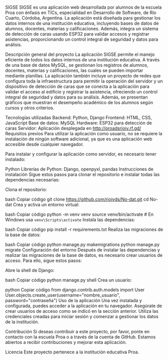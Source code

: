 SIGSE
SIGSE es una aplicación web desarrollada por alumnos de la escuela Proa con énfasis en TICs, especialidad en Desarrollo de Software, de Río Cuarto, Córdoba, Argentina. La aplicación está diseñada para gestionar los datos internos de una institución educativa, incluyendo bases de datos de alumnos, docentes, materias y calificaciones. Además, integra un sistema de detección de caras usando ESP32 para validar accesos y registrar asistencias, proporcionando un control integral de seguridad y datos para análisis.

Descripción general del proyecto
La aplicación SIGSE permite el manejo eficiente de todos los datos internos de una institución educativa. A través de una base de datos MySQL, se gestionan los registros de alumnos, docentes, materias y calificaciones, las cuales se pueden importar mediante planillas. La aplicación también incluye un proyecto de redes que configura toda la infraestructura para permitir la operación del servidor y un dispositivo de detección de caras que se conecta a la aplicación para validar el acceso al edificio y registrar la asistencia, ofreciendo un control integral de seguridad y datos para su análisis. Además, se presentan gráficos que muestran el desempeño académico de los alumnos según cursos y otros criterios.

Tecnologías utilizadas
Backend: Python, Django
Frontend: HTML, CSS, JavaScript
Base de datos: MySQL
Hardware: ESP32 para detección de caras
Servidor: Aplicación desplegada en http://proadsrioiv.rf.gd/
Requisitos previos
Para utilizar la aplicación como usuario, no se requiere la instalación de ningún software adicional, ya que es una aplicación web accesible desde cualquier navegador.

Para instalar y configurar la aplicación como servidor, es necesario tener instalado:

Python
Librerías de Python: Django, openpyxl, pandas
Instrucciones de instalación
Sigue estos pasos para clonar el repositorio e instalar todas las dependencias necesarias:

Clona el repositorio:

bash
Copiar código
git clone https://github.com/rioivds/No-dat.git
cd No-dat
Crea y activa un entorno virtual:

bash
Copiar código
python -m venv venv
source venv/bin/activate  # En Windows usa `venv\Scripts\activate`
Instala las dependencias:

bash
Copiar código
pip install -r requirements.txt
Realiza las migraciones de la base de datos:

bash
Copiar código
python manage.py makemigrations
python manage.py migrate
Configuración del entorno
Después de instalar las dependencias y realizar las migraciones de la base de datos, es necesario crear usuarios de acceso. Para ello, sigue estos pasos:

Abre la shell de Django:

bash
Copiar código
python manage.py shell
Crea un usuario:

python
Copiar código
from django.contrib.auth.models import User
User.objects.create_user(username="nombre_usuario", password="contraseña")
Uso de la aplicación
Una vez instalada y configurada, puedes acceder a la aplicación en tu navegador. Asegúrate de crear usuarios de acceso como se indicó en la sección anterior. Utiliza las credenciales creadas para iniciar sesión y comenzar a gestionar los datos de la institución.

Contribución
Si deseas contribuir a este proyecto, por favor, ponte en contacto con la escuela Proa o a través de la cuenta de GitHub. Estamos abiertos a recibir contribuciones y mejorar esta aplicación.

Licencia
Este proyecto pertenece a la institución educativa Proa.